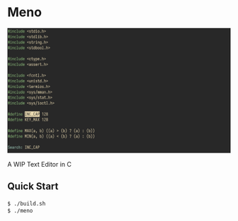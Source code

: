 # Meno
![Screenshot](img/screenshot.png)

A WIP Text Editor in C

## Quick Start
```console
$ ./build.sh
$ ./meno
```
